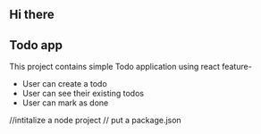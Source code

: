 ## Hi there

## Todo app

This project contains simple Todo application using react
feature-

- User can create a todo
- User can see their existing todos
- User can mark as done

//intitalize a node project
// put a package.json
